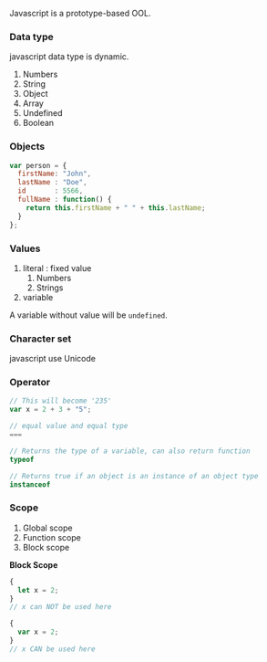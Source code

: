 Javascript is a prototype-based OOL.

### Data type
javascript data type is dynamic.
1. Numbers
2. String
3. Object
4. Array
5. Undefined
6. Boolean

### Objects
```javascript
var person = {
  firstName: "John",
  lastName : "Doe",
  id       : 5566,
  fullName : function() {
    return this.firstName + " " + this.lastName;
  }
};
```

### Values
1. literal : fixed value
    1. Numbers
    2. Strings
2. variable

A variable without value will be `undefined`.

### Character set
javascript use Unicode

### Operator
```javascript
// This will become '235'
var x = 2 + 3 + "5";
```

```javascript
// equal value and equal type
===

// Returns the type of a variable, can also return function
typeof

// Returns true if an object is an instance of an object type
instanceof
```

### Scope
1. Global scope
2. Function scope
3. Block scope

**Block Scope** <br />
```javascript
{ 
  let x = 2;
}
// x can NOT be used here

{ 
  var x = 2; 
}
// x CAN be used here
```


